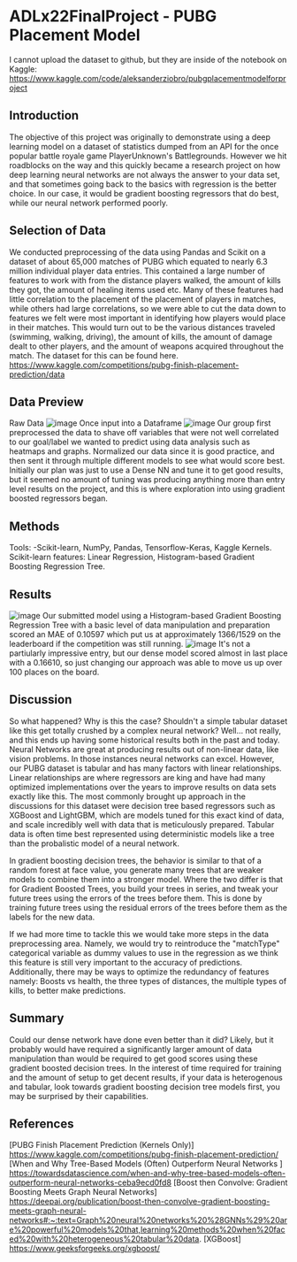 # ADLx22FinalProject - PUBG Placement Model
I cannot upload the dataset to github, but they are inside of the notebook on Kaggle: https://www.kaggle.com/code/aleksanderziobro/pubgplacementmodelforproject
## Introduction
The objective of this project was originally to demonstrate using a deep learning model on a dataset of statistics dumped from an API for the once popular battle royale game PlayerUnknown's Battlegrounds. However we hit roadblocks on the way and this quickly became a research project on how deep learning neural networks are not always the answer to your data set, and that sometimes going back to the basics with regression is the better choice. In our case, it would be gradient boosting regressors that do best, while our neural network performed poorly. 
## Selection of Data
We conducted preprocessing of the data using Pandas and Scikit on a dataset of about 65,000 matches of PUBG which equated to nearly 6.3 million individual player data entries. This contained a large number of features to work with from the distance players walked, the amount of kills they got, the amount of healing items used etc. Many of these features had little correlation to the placement of the placement of players in matches, while others had large correlations, so we were able to cut the data down to features we felt were most important in identifying how players would place in their matches. This would turn out to be the various distances traveled (swimming, walking, driving), the amount of kills, the amount of damage dealt to other players, and the amount of weapons acquired throughout the match. The dataset for this can be found here. https://www.kaggle.com/competitions/pubg-finish-placement-prediction/data
## Data Preview
Raw Data
![image](https://user-images.githubusercontent.com/54987160/184511168-59b846b2-522b-47b3-a9cd-754c2db9b754.png)
Once input into a Dataframe
![image](https://user-images.githubusercontent.com/54987160/184511180-4493f72f-7195-4987-8ba9-f9b94d6033fc.png)
Our group first preprocessed the data to shave off variables that were not well correlated to our goal/label we wanted to predict using data analysis such as heatmaps and graphs. Normalized our data since it is good practice, and then sent it through multiple different models to see what would score best. Initially our plan was just to use a Dense NN and tune it to get good results, but it seemed no amount of tuning was producing anything more than entry level results on the project, and this is where exploration into using gradient boosted regressors began. 
## Methods
Tools: -Scikit-learn, NumPy, Pandas, Tensorflow-Keras, Kaggle Kernels.
Scikit-learn features: Linear Regression, Histogram-based Gradient Boosting Regression Tree.  
## Results
![image](https://user-images.githubusercontent.com/54987160/184516797-faadf9f4-df5c-4203-af90-219c8a072fb8.png)
Our submitted model using a Histogram-based Gradient Boosting Regression Tree with a basic level of data manipulation and preparation scored an MAE of 0.10597 which put us at approximately 1366/1529 on the leaderboard if the competition was still running.
![image](https://user-images.githubusercontent.com/54987160/184516854-5b2b2c9f-7a05-4bec-a8d9-df71547d19e1.png)
It's not a partiularly impressive entry, but our dense model scored almost in last place with a 0.16610, so just changing our approach was able to move us up over 100 places on the board. 
## Discussion
So what happened? Why is this the case? Shouldn't a simple tabular dataset like this get totally crushed by a complex neural network? Well... not really, and this ends up having some historical results both in the past and today. Neural Networks are great at producing results out of non-linear data, like vision problems. In those instances neural networks can excel. However, our PUBG dataset is tabular and has many factors with linear relationships. Linear relationships are where regressors are king and have had many optimized implementations over the years to improve results on data sets exactly like this. The most commonly brought up approach in the discussions for this dataset were decision tree based regressors such as XGBoost and LightGBM, which are models tuned for this exact kind of data, and scale incredibly well with data that is meticulously prepared. Tabular data is often time best represented using deterministic models like a tree than the probalistic model of a neural network. 

In gradient boosting decision trees, the behavior is similar to that of a random forest at face value, you generate many trees that are weaker models to combine them into a stronger model. Where the two differ is that for Gradient Boosted Trees, you build your trees in series, and tweak your future trees using the errors of the trees before them. This is done by training future trees using the residual errors of the trees before them as the labels for the new data. 

If we had more time to tackle this we would take more steps in the data preprocessing area. Namely, we would try to reintroduce the "matchType" categorical variable as dummy values to use in the regression as we think this feature is still very important to the accuracy of predictions. Additionally, there may be ways to optimize the redundancy of features namely: Boosts vs health, the three types of distances, the multiple types of kills, to better make predictions. 
## Summary
Could our dense network have done even better than it did? Likely, but it probably would have required a significantly larger amount of data manipulation than would be required to get good scores using these gradient boosted decision trees. In the interest of time required for training and the amount of setup to get decent results, if your data is heterogenous and tabular, look towards gradient boosting decision tree models first, you may be surprised by their capabilities. 
## References
[PUBG Finish Placement Prediction (Kernels Only)] https://www.kaggle.com/competitions/pubg-finish-placement-prediction/
[When and Why Tree-Based Models (Often) Outperform Neural Networks
] https://towardsdatascience.com/when-and-why-tree-based-models-often-outperform-neural-networks-ceba9ecd0fd8
[Boost then Convolve: Gradient Boosting Meets Graph Neural Networks] https://deepai.org/publication/boost-then-convolve-gradient-boosting-meets-graph-neural-networks#:~:text=Graph%20neural%20networks%20%28GNNs%29%20are%20powerful%20models%20that,learning%20methods%20when%20faced%20with%20heterogeneous%20tabular%20data.
[XGBoost] https://www.geeksforgeeks.org/xgboost/

